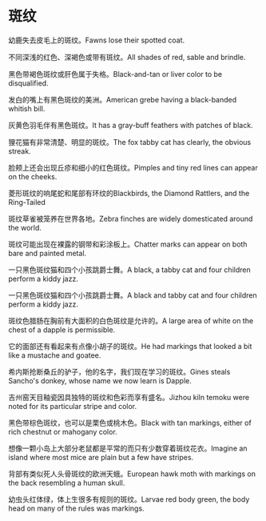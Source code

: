 # 斑纹

<p><span class="chinese">幼鹿失去皮毛上的斑纹。</span><span class="english">Fawns lose their spotted coat.</span></p>

<p><span class="chinese">不同深浅的红色、深褐色或带有斑纹。</span><span class="english">All shades of red, sable and brindle.</span></p>

<p><span class="chinese">黑色带褐色斑纹或肝色属于失格。</span><span class="english">Black-and-tan or liver color to be disqualified.</span></p>

<p><span class="chinese">发白的嘴上有黑色斑纹的美洲。</span><span class="english">American grebe having a black-banded whitish bill.</span></p>

<p><span class="chinese">灰黄色羽毛伴有黑色斑纹。</span><span class="english">It has a gray-buff feathers with patches of black.</span></p>

<p><span class="chinese">狸花猫有非常清楚、明显的斑纹。</span><span class="english">The fox tabby cat has clearly, the obvious streak.</span></p>

<p><span class="chinese">脸颊上还会出现丘疹和细小的红色斑纹。</span><span class="english">Pimples and tiny red lines can appear on the cheeks.</span></p>

<p><span class="chinese">菱形斑纹的响尾蛇和尾部有环纹的</span><span class="english">Blackbirds, the Diamond Rattlers, and the Ring-Tailed</span></p>

<p><span class="chinese">斑纹草雀被笼养在世界各地。</span><span class="english">Zebra finches are widely domesticated around the world.</span></p>

<p><span class="chinese">斑纹可能出现在裸露的钢带和彩涂板上。</span><span class="english">Chatter marks can appear on both bare and painted metal.</span></p>

<p><span class="chinese">一只黑色斑纹猫和四个小孩跳爵士舞。</span><span class="english">A black, a tabby cat and four children perform a kiddy jazz.</span></p>

<p><span class="chinese">一只黑色斑纹猫和四个小孩跳爵士舞。</span><span class="english">A black and tabby cat and four children perform a kiddy jazz.</span></p>

<p><span class="chinese">斑纹色腊肠在胸前有大面积的白色斑纹是允许的。</span><span class="english">A large area of white on the chest of a dapple is permissible.</span></p>

<p><span class="chinese">它的面部还有看起来有点像小胡子的斑纹。</span><span class="english">He had markings that looked a bit like a mustache  and goatee.</span></p>

<p><span class="chinese">希内斯抢断桑丘的驴子，他的名字，我们现在学习的斑纹。</span><span class="english">Gines steals Sancho's donkey, whose name we now learn is Dapple.</span></p>

<p><span class="chinese">吉州窑天目釉瓷因具独特的斑纹和色彩而享有盛名。</span><span class="english">Jizhou kiln temoku were noted for its particular stripe and color.</span></p>

<p><span class="chinese">黑色带棕色斑纹，也可以是栗色或桃木色。</span><span class="english">Black with tan markings, either of rich chestnut or mahogany color.</span></p>

<p><span class="chinese">想像一颗小岛上大部分老鼠都是平常的而只有少数穿着斑纹花衣。</span><span class="english">Imagine an island where most mice are plain but a few have stripes.</span></p>

<p><span class="chinese">背部有类似死人头骨斑纹的欧洲天蛾。</span><span class="english">European hawk moth with markings on the back resembling a human skull.</span></p>

<p><span class="chinese">幼虫头红体绿，体上生很多有规则的斑纹。</span><span class="english">Larvae red body green, the body head on many of the rules was markings.</span></p>

